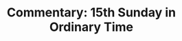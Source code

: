 ---
title: "Commentary: 15th Sunday in Ordinary Time"
layout: reader
description: "Theme: The Word of God"
feature_image: posts/commentary-ordinary-time.jpg
category: commentary
published: true
---